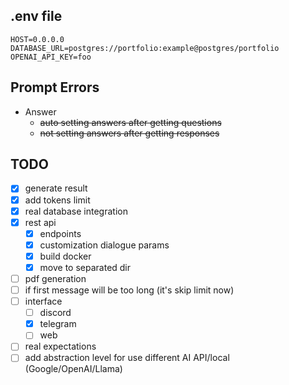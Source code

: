 ## .env file
```text
HOST=0.0.0.0
DATABASE_URL=postgres://portfolio:example@postgres/portfolio
OPENAI_API_KEY=foo
```

## Prompt Errors
- Answer
  - ~~auto setting answers after getting questions~~
  - ~~not setting answers after getting responses~~


## TODO
- [x] generate result
- [x] add tokens limit
- [x] real database integration
- [x] rest api
  - [x] endpoints
  - [x] customization dialogue params
  - [x] build docker
  - [x] move to separated dir
- [ ] pdf generation
- [ ] if first message will be too long (it's skip limit now)
- [ ] interface
  - [ ] discord
  - [x] telegram
  - [ ] web
- [ ] real expectations
- [ ] add abstraction level for use different AI API/local (Google/OpenAI/Llama)
